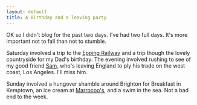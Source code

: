 ```yaml
---
layout: default
title: A Birthday and a leaving party
---
```


OK so I didn't blog for the past two days. I've had two full days. It's more important not to fall than not to stumble. 

Saturday involved a trip to the [Epping Railway](http://eorailway.co.uk/) and a trip though the lovely countryside for my Dad's birthday. The evening involved rushing to see of my good friend [Sam,](http://samdransfield.tumblr.com/) who's leaving England to ply his trade on the west coast, Los Angeles. I'll miss him.

Sunday involved a hungover shamble around Brighton for Breakfast in Kemptown, an ice cream at [Marrocoo's,](https://foursquare.com/v/marroccos/4ba4f456f964a52009c838e3) and a swim in the sea. Not a bad end to the week.

